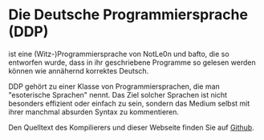 # Die Deutsche Programmiersprache (DDP)

ist eine (Witz-)Programmiersprache von NotLe0n und bafto, die so entworfen wurde, dass in ihr geschriebene Programme so gelesen werden können wie annähernd korrektes Deutsch.

DDP gehört zu einer Klasse von Programmiersprachen, die man "esoterische Sprachen" nennt. Das Ziel solcher Sprachen ist nicht besonders effizient oder einfach zu sein, sondern das Medium selbst mit ihrer manchmal absurden Syntax zu kommentieren.

Den Quelltext des Kompilierers und dieser Webseite finden Sie auf [Github](https://github.com/DDP-Projekt).